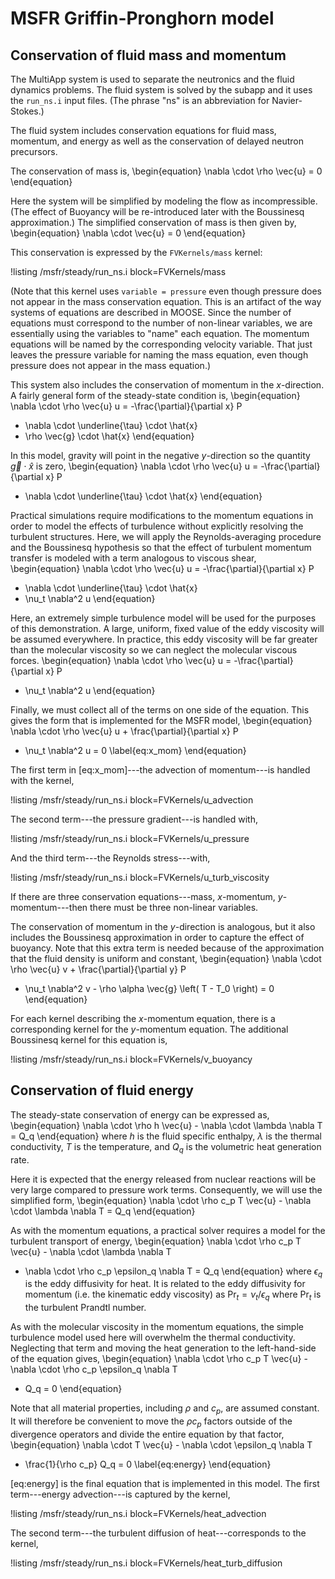 # MSFR Griffin-Pronghorn model

## Conservation of fluid mass and momentum

The MultiApp system is used to separate the neutronics and the fluid dynamics
problems. The fluid system is solved by the subapp and it uses the `run_ns.i`
input files. (The phrase "ns" is an abbreviation for Navier-Stokes.)

The fluid system includes conservation equations for fluid mass, momentum, and
energy as well as the conservation of delayed neutron precursors.

The conservation of mass is,
\begin{equation}
  \nabla \cdot \rho \vec{u} = 0
\end{equation}

Here the system will be simplified by modeling the flow as incompressible.  (The
effect of Buoyancy will be re-introduced later with the Boussinesq
approximation.)  The simplified conservation of mass is then given by,
\begin{equation}
  \nabla \cdot \vec{u} = 0
\end{equation}

This conservation is expressed by the `FVKernels/mass` kernel:

!listing /msfr/steady/run_ns.i block=FVKernels/mass

(Note that this kernel uses `variable = pressure` even though pressure does not
appear in the mass conservation equation. This is an artifact of the way systems
of equations are described in MOOSE. Since the number of equations must
correspond to the number of non-linear variables, we are essentially using the
variables to "name" each equation. The momentum equations will be named by the
corresponding velocity variable. That just leaves the pressure variable for
naming the mass equation, even though pressure does not appear in the mass
equation.)

This system also includes the conservation of momentum in the $x$-direction. A
fairly general form of the steady-state condition is,
\begin{equation}
  \nabla \cdot \rho \vec{u} u = -\frac{\partial}{\partial x} P
  + \nabla \cdot \underline{\tau} \cdot \hat{x}
  + \rho \vec{g} \cdot \hat{x}
\end{equation}

In this model, gravity will point in the negative $y$-direction so the quantity
$\vec{g} \cdot \hat{x}$ is zero,
\begin{equation}
  \nabla \cdot \rho \vec{u} u = -\frac{\partial}{\partial x} P
  + \nabla \cdot \underline{\tau} \cdot \hat{x}
\end{equation}

Practical simulations require modifications to the momentum equations in order
to model the effects of turbulence without explicitly resolving the turbulent
structures. Here, we will apply the Reynolds-averaging procedure and the
Boussinesq hypothesis so that the effect of turbulent momentum transfer is
modeled with a term analogous to viscous shear,
\begin{equation}
  \nabla \cdot \rho \vec{u} u = -\frac{\partial}{\partial x} P
  + \nabla \cdot \underline{\tau} \cdot \hat{x}
  + \nu_t \nabla^2 u
\end{equation}

Here, an extremely simple turbulence model will be used for the purposes of this
demonstration. A large, uniform, fixed value of the eddy viscosity will be
assumed everywhere. In practice, this eddy viscosity will be far greater than
the molecular viscosity so we can neglect the molecular viscous forces.
\begin{equation}
  \nabla \cdot \rho \vec{u} u = -\frac{\partial}{\partial x} P
  + \nu_t \nabla^2 u
\end{equation}

Finally, we must collect all of the terms on one side of the equation. This
gives the form that is implemented for the MSFR model,
\begin{equation}
  \nabla \cdot \rho \vec{u} u + \frac{\partial}{\partial x} P
  - \nu_t \nabla^2 u = 0
  \label{eq:x_mom}
\end{equation}

The first term in [eq:x_mom]---the advection of momentum---is handled with the
kernel,

!listing /msfr/steady/run_ns.i block=FVKernels/u_advection

The second term---the pressure gradient---is handled with,

!listing /msfr/steady/run_ns.i block=FVKernels/u_pressure

And the third term---the Reynolds stress---with,

!listing /msfr/steady/run_ns.i block=FVKernels/u_turb_viscosity

If there are three conservation
equations---mass, $x$-momentum, $y$-momentum---then there must be three
non-linear variables.

The conservation of momentum in the $y$-direction is analogous, but it also
includes the Boussinesq approximation in order to capture the effect of
buoyancy. Note that this extra term is needed because of the approximation that
the fluid density is uniform and constant,
\begin{equation}
  \nabla \cdot \rho \vec{u} v + \frac{\partial}{\partial y} P
  - \nu_t \nabla^2 v - \rho \alpha \vec{g} \left( T - T_0 \right) = 0
\end{equation}

For each kernel describing the $x$-momentum equation, there is a corresponding
kernel for the $y$-momentum equation. The additional Boussinesq kernel for this
equation is,

!listing /msfr/steady/run_ns.i block=FVKernels/v_buoyancy

## Conservation of fluid energy

The steady-state conservation of energy can be expressed as,
\begin{equation}
  \nabla \cdot \rho h \vec{u} - \nabla \cdot \lambda \nabla T = Q_q
\end{equation}
where $h$ is the fluid specific enthalpy, $\lambda$ is the thermal conductivity,
$T$ is the temperature, and $Q_q$ is the volumetric heat generation rate.

Here it is expected that the energy released from nuclear reactions will be very
large compared to pressure work terms. Consequently, we will use the simplified form,
\begin{equation}
  \nabla \cdot \rho c_p T \vec{u} - \nabla \cdot \lambda \nabla T = Q_q
\end{equation}

As with the momentum equations, a practical solver requires a model for the
turbulent transport of energy,
\begin{equation}
  \nabla \cdot \rho c_p T \vec{u} - \nabla \cdot \lambda \nabla T
  - \nabla \cdot \rho c_p \epsilon_q \nabla T = Q_q
\end{equation}
where $\epsilon_q$ is the eddy diffusivity for heat. It is related to the eddy
diffusivity for momentum (i.e. the kinematic eddy viscosity) as
$\text{Pr}_t = \nu_t / \epsilon_q$ where $\text{Pr}_t$ is the turbulent
Prandtl number.

As with the molecular viscosity in the momentum equations, the simple
turbulence model used here will overwhelm the thermal conductivity. Neglecting
that term and moving the heat generation to the left-hand-side of the equation
gives,
\begin{equation}
  \nabla \cdot \rho c_p T \vec{u} - \nabla \cdot \rho c_p \epsilon_q \nabla T
  - Q_q = 0
\end{equation}

Note that all material properties, including $\rho$ and $c_p$, are assumed
constant. It will therefore be convenient to move the $\rho c_p$ factors outside
of the divergence operators and divide the entire equation by that factor,
\begin{equation}
  \nabla \cdot T \vec{u} - \nabla \cdot \epsilon_q \nabla T
  - \frac{1}{\rho c_p} Q_q = 0
  \label{eq:energy}
\end{equation}

[eq:energy] is the final equation that is implemented in this model. The first
term---energy advection---is captured by the kernel,

!listing /msfr/steady/run_ns.i block=FVKernels/heat_advection

The second term---the turbulent diffusion of heat---corresponds to the kernel,

!listing /msfr/steady/run_ns.i block=FVKernels/heat_turb_diffusion
